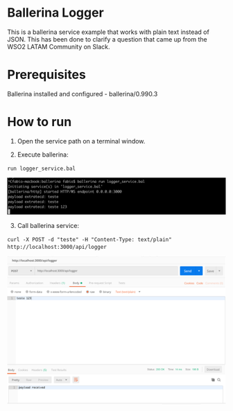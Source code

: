 # Ballerina Logger
This is a ballerina service example that works with plain text instead of JSON. This has been done to clarify a question that came up from the WSO2 LATAM Community on Slack.

# Prerequisites
Ballerina installed and configured - ballerina/0.990.3

# How to run
1) Open the service path on a terminal window.

2) Execute ballerina:

`run logger_service.bal`

![Output](https://github.com/fabiolgc/ballerina-logger-service/blob/master/running-service.png)

3) Call ballerina service: 

`curl -X POST -d "teste" -H "Content-Type: text/plain" http://localhost:3000/api/logger`

![Output](https://github.com/fabiolgc/ballerina-logger-service/blob/master/calling-service.png)
